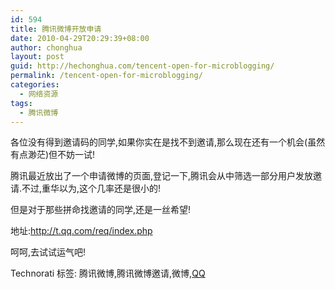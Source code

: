 ```yaml
---
id: 594
title: 腾讯微博开放申请
date: 2010-04-29T20:29:39+08:00
author: chonghua
layout: post
guid: http://hechonghua.com/tencent-open-for-microblogging/
permalink: /tencent-open-for-microblogging/
categories:
  - 网络资源
tags:
  - 腾讯微博
---
```

各位没有得到邀请码的同学,如果你实在是找不到邀请,那么现在还有一个机会(虽然有点渺茫)但不妨一试!

腾讯最近放出了一个申请微博的页面,登记一下,腾讯会从中筛选一部分用户发放邀请.不过,重华以为,这个几率还是很小的!

但是对于那些拼命找邀请的同学,还是一丝希望!

地址:<a title="http://t.qq.com/req/index.php" href="http://t.qq.com/req/index.php" target="_blank">http://t.qq.com/req/index.php</a>

呵呵,去试试运气吧!

<div style="padding-bottom: 0px; margin: 0px; padding-left: 0px; padding-right: 0px; display: inline; float: none; padding-top: 0px" id="scid:0767317B-992E-4b12-91E0-4F059A8CECA8:3ef99553-d70f-4c08-9058-2928cca03749" class="wlWriterEditableSmartContent">
  Technorati 标签: 腾讯微博,腾讯微博邀请,微博,<a href="http://technorati.com/tags/QQ" rel="tag">QQ</a>
</div>